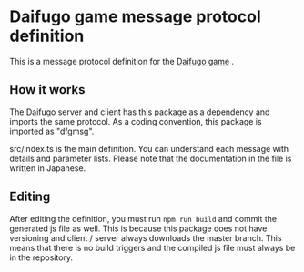 # Daifugo game message protocol definition

This is a message protocol definition for the [Daifugo game](https://github.com/yncat/dfg) .

## How it works

The Daifugo server and client has this package as a dependency and imports the same protocol. As a coding convention, this package is imported as "dfgmsg".

src/index.ts is the main definition. You can understand each message with details and parameter lists. Please note that the documentation in the file is written in Japanese.

## Editing

After editing the definition, you must run `npm run build` and commit the generated js file as well. This is because this package does not have versioning and client / server always downloads the master branch. This means that there is no build triggers and the compiled js file must always be in the repository.
